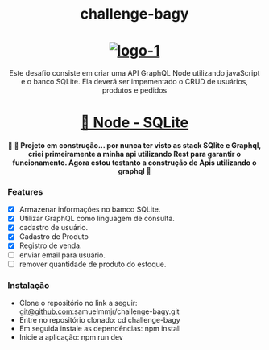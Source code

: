 <h1 align="center">challenge-bagy</h1>

<h1 align="center">  
<a href="https://imgbb.com/"><img src="https://i.ibb.co/CHgwPh7/logo-1.png" alt="logo-1" border="0"></a></h1>

<p align="center">Este desafio consiste em criar uma API GraphQL Node utilizando javaScript e o banco SQLite. Ela deverá ser impementado o CRUD de usuários, produtos e pedidos</p>

<h1 align="center">
    <a href="https://pt-br.reactjs.org/">🔗 Node - SQLite </a>
</h1>

<h4 align="center"> 
	🚧  🚀 Projeto em construção... por nunca ter visto as stack SQlite e Graphql, criei primeiramente a minha api utilizando Rest para garantir o funcionamento. Agora estou testanto a construção de Apis utilizando o graphql  🚧
</h4>

### Features

- [x] Armazenar informações no bamco SQLite.
- [x] Utilizar GraphQL como linguagem de consulta.
- [x] cadastro de usuário.
- [x] Cadastro de Produto
- [x] Registro de venda.
- [ ] enviar email para usuário.
- [ ] remover quantidade de produto do estoque. 

### Instalação

- Clone o repositório no link a seguir: git@github.com:samuelmmjr/challenge-bagy.git
- Entre no repositório clonado: cd  challenge-bagy
- Em seguida instale as dependências: npm install
- Inicie a aplicação: npm run dev

